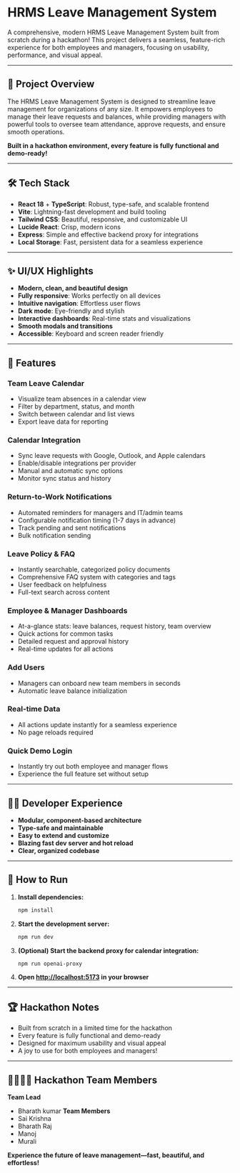 # HRMS Leave Management System

A comprehensive, modern HRMS Leave Management System built from scratch during a hackathon! This project delivers a seamless, feature-rich experience for both employees and managers, focusing on usability, performance, and visual appeal.

---

## 🚀 Project Overview

The HRMS Leave Management System is designed to streamline leave management for organizations of any size. It empowers employees to manage their leave requests and balances, while providing managers with powerful tools to oversee team attendance, approve requests, and ensure smooth operations.

**Built in a hackathon environment, every feature is fully functional and demo-ready!**

---

## 🛠️ Tech Stack

- **React 18** + **TypeScript**: Robust, type-safe, and scalable frontend
- **Vite**: Lightning-fast development and build tooling
- **Tailwind CSS**: Beautiful, responsive, and customizable UI
- **Lucide React**: Crisp, modern icons
- **Express**: Simple and effective backend proxy for integrations
- **Local Storage**: Fast, persistent data for a seamless experience

---

## ✨ UI/UX Highlights

- **Modern, clean, and beautiful design**
- **Fully responsive**: Works perfectly on all devices
- **Intuitive navigation**: Effortless user flows
- **Dark mode**: Eye-friendly and stylish
- **Interactive dashboards**: Real-time stats and visualizations
- **Smooth modals and transitions**
- **Accessible**: Keyboard and screen reader friendly

---

## 🌟 Features

### Team Leave Calendar

- Visualize team absences in a calendar view
- Filter by department, status, and month
- Switch between calendar and list views
- Export leave data for reporting

### Calendar Integration

- Sync leave requests with Google, Outlook, and Apple calendars
- Enable/disable integrations per provider
- Manual and automatic sync options
- Monitor sync status and history

### Return-to-Work Notifications

- Automated reminders for managers and IT/admin teams
- Configurable notification timing (1-7 days in advance)
- Track pending and sent notifications
- Bulk notification sending

### Leave Policy & FAQ

- Instantly searchable, categorized policy documents
- Comprehensive FAQ system with categories and tags
- User feedback on helpfulness
- Full-text search across content

### Employee & Manager Dashboards

- At-a-glance stats: leave balances, request history, team overview
- Quick actions for common tasks
- Detailed request and approval history
- Real-time updates for all actions

### Add Users

- Managers can onboard new team members in seconds
- Automatic leave balance initialization

### Real-time Data

- All actions update instantly for a seamless experience
- No page reloads required

### Quick Demo Login

- Instantly try out both employee and manager flows
- Experience the full feature set without setup

---

## 🧑‍💻 Developer Experience

- **Modular, component-based architecture**
- **Type-safe and maintainable**
- **Easy to extend and customize**
- **Blazing fast dev server and hot reload**
- **Clear, organized codebase**

---

## 🏁 How to Run

1. **Install dependencies:**
   ```bash
   npm install
   ```
2. **Start the development server:**
   ```bash
   npm run dev
   ```
3. **(Optional) Start the backend proxy for calendar integration:**
   ```bash
   npm run openai-proxy
   ```
4. **Open [http://localhost:5173](http://localhost:5173) in your browser**

---

## 🏆 Hackathon Notes

- Built from scratch in a limited time for the hackathon
- Every feature is fully functional and demo-ready
- Designed for maximum usability and visual appeal
- A joy to use for both employees and managers!

---
## 👨‍👩‍👧‍👦 Hackathon Team Members
**Team Lead**
- Bharath kumar
**Team Members**
- Sai Krishna
- Bharath Raj 
- Manoj
- Murali


**Experience the future of leave management—fast, beautiful, and effortless!**
